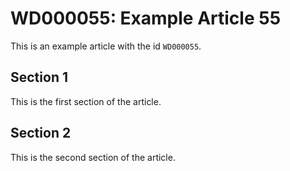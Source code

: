 # WD000055: Example Article 55

This is an example article with the id `WD000055`.

## Section 1

This is the first section of the article.

## Section 2

This is the second section of the article.

